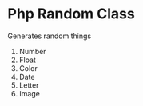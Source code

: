 # Php Random Class #

Generates random things

1. Number
2. Float
3. Color
4. Date
5. Letter
6. Image